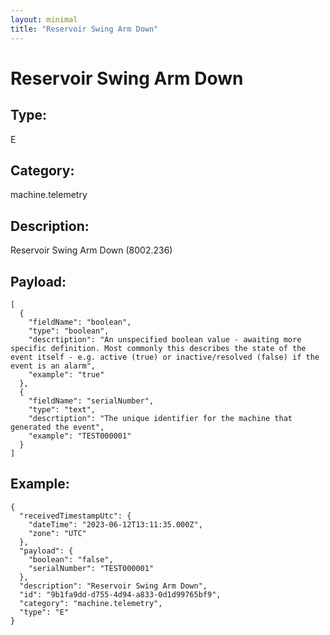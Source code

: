 ```yaml
---
layout: minimal
title: "Reservoir Swing Arm Down"
---
```


# Reservoir Swing Arm Down

## Type:

E

## Category:

machine.telemetry

## Description: 

Reservoir Swing Arm Down (8002.236)

## Payload:

```
[
  {
    "fieldName": "boolean",
    "type": "boolean",
    "descrtiption": "An unspecified boolean value - awaiting more specific definition. Most commonly this describes the state of the event itself - e.g. active (true) or inactive/resolved (false) if the event is an alarm",
    "example": "true"
  },
  {
    "fieldName": "serialNumber",
    "type": "text",
    "descrtiption": "The unique identifier for the machine that generated the event",
    "example": "TEST000001"
  }
]
```

## Example:

```
{
  "receivedTimestampUtc": {
    "dateTime": "2023-06-12T13:11:35.000Z",
    "zone": "UTC"
  },
  "payload": {
    "boolean": "false",
    "serialNumber": "TEST000001"
  },
  "description": "Reservoir Swing Arm Down",
  "id": "9b1fa9dd-d755-4d94-a833-0d1d99765bf9",
  "category": "machine.telemetry",
  "type": "E"
}
```
